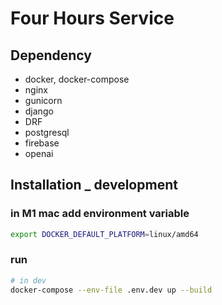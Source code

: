 # Four Hours Service

<div />

## Dependency

- docker, docker-compose
- nginx
- gunicorn
- django
- DRF
- postgresql
- firebase
- openai

## Installation \_ development

### in M1 mac add environment variable

```bash
export DOCKER_DEFAULT_PLATFORM=linux/amd64
```

### run

```bash
# in dev
docker-compose --env-file .env.dev up --build
```

